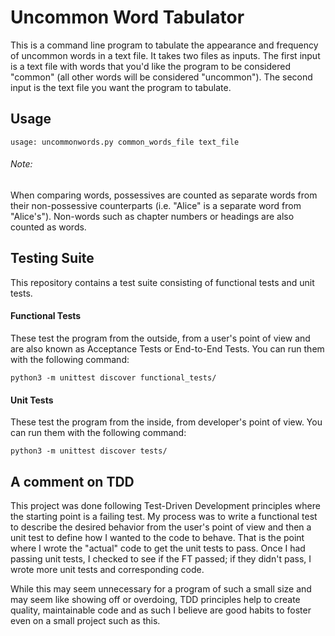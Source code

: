# Uncommon Word Tabulator

This is a command line program to tabulate the appearance and frequency of
uncommon words in a text file. It takes two files as inputs. The first input
is a text file with words that you'd like the program to be considered "common"
(all other words will be considered "uncommon"). The second input is the text
file you want the program to tabulate.

## Usage

```
usage: uncommonwords.py common_words_file text_file
```

###### Note:
When comparing words, possessives are counted as separate words from their 
non-possessive counterparts (i.e. "Alice" is a separate word from "Alice's").
Non-words such as chapter numbers or headings are also counted as words.

## Testing Suite

This repository contains a test suite consisting of functional tests and unit
tests.

#### Functional Tests

These test the program from the outside, from a user's point of view and are
also known as Acceptance Tests or End-to-End Tests. You can run them with the
following command:

```
python3 -m unittest discover functional_tests/
```

#### Unit Tests

These test the program from the inside, from developer's point of view. You
can run them with the following command:

```
python3 -m unittest discover tests/
```

## A comment on TDD

This project was done following Test-Driven Development principles where the
starting point is a failing test. My process was to write a functional test to
describe the desired behavior from the user's point of view and then a unit
test to define how I wanted to the code to behave. That is the point where I
wrote the "actual" code to get the unit tests to pass. Once I had passing
unit tests, I checked to see if the FT passed; if they didn't pass, I wrote
more unit tests and corresponding code. 

While this may seem unnecessary for a program of such a small size and may
seem like showing off or overdoing, TDD principles help to create quality,
maintainable code and as such I believe are good habits to foster even on a
small project such as this.
